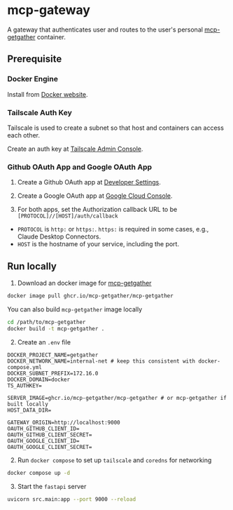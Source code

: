 # mcp-gateway

A gateway that authenticates user and routes to the user's personal [mcp-getgather](https://github.com/mcp-getgather/mcp-getgather) container.

## Prerequisite

### Docker Engine

Install from [Docker website](https://docs.docker.com/engine/install/).

### Tailscale Auth Key

Tailscale is used to create a subnet so that host and containers can access each other.

Create an auth key at [Tailscale Admin Console](https://login.tailscale.com/admin/settings/keys).

### Github OAuth App and Google OAuth App

1. Create a Github OAuth app at [Developer Settings](https://github.com/settings/developers).

2. Create a Google OAuth app at [Google Cloud Console](https://console.cloud.google.com/auth/clients).

3. For both apps, set the Authorization callback URL to be `[PROTOCOL]//[HOST]/auth/callback`

- `PROTOCOL` is `http:` or `https:`. `https:` is required in some cases, e.g., Claude Desktop Connectors.
- `HOST` is the hostname of your service, including the port.

## Run locally

1. Download an docker image for [mcp-getgather](https://github.com/mcp-getgather/mcp-getgather)

```bash
docker image pull ghcr.io/mcp-getgather/mcp-getgather
```

You can also build `mcp-getgather` image locally

```bash
cd /path/to/mcp-getgather
docker build -t mcp-getgather .
```

2. Create an `.env` file

```
DOCKER_PROJECT_NAME=getgather
DOCKER_NETWORK_NAME=internal-net # keep this consistent with docker-compose.yml
DOCKER_SUBNET_PREFIX=172.16.0
DOCKER_DOMAIN=docker
TS_AUTHKEY=

SERVER_IMAGE=ghcr.io/mcp-getgather/mcp-getgather # or mcp-getgather if built locally
HOST_DATA_DIR=

GATEWAY_ORIGIN=http://localhost:9000
OAUTH_GITHUB_CLIENT_ID=
OAUTH_GITHUB_CLIENT_SECRET=
OAUTH_GOOGLE_CLIENT_ID=
OAUTH_GOOGLE_CLIENT_SECRET=
```

2. Run `docker compose` to set up `tailscale` and `coredns` for networking

```bash
docker compose up -d
```

3. Start the `fastapi` server

```bash
uvicorn src.main:app --port 9000 --reload
```
